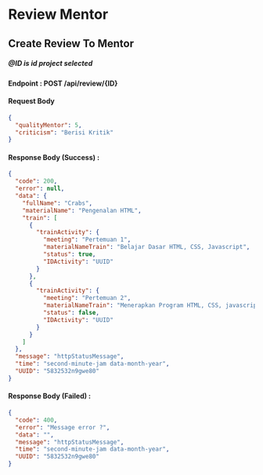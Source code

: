 # Review Mentor

## Create Review To Mentor

##### @ID is id project selected
#### Endpoint : POST /api/review/{ID}



#### Request Body

```json
{
  "qualityMentor": 5,
  "criticism": "Berisi Kritik"
}
```

#### Response Body (Success) :

```json
{
  "code": 200,
  "error": null,
  "data": {
    "fullName": "Crabs",
    "materialName": "Pengenalan HTML",
    "train": [
      {
        "trainActivity": {
          "meeting": "Pertemuan 1",
          "materialNameTrain": "Belajar Dasar HTML, CSS, Javascript",
          "status": true,
          "IDActivity": "UUID"
        }
      },
      {
        "trainActivity": {
          "meeting": "Pertemuan 2",
          "materialNameTrain": "Menerapkan Program HTML, CSS, javascript",
          "status": false,
          "IDActivity": "UUID"
        }
      }
    ]
  },
  "message": "httpStatusMessage",
  "time": "second-minute-jam data-month-year",
  "UUID": "5832532n9gwe80"
}
```

#### Response Body (Failed) :


```json
{
  "code": 400,
  "error": "Message error ?",
  "data": "",
  "message": "httpStatusMessage",
  "time": "second-minute-jam data-month-year",
  "UUID": "5832532n9gwe80"
}
```